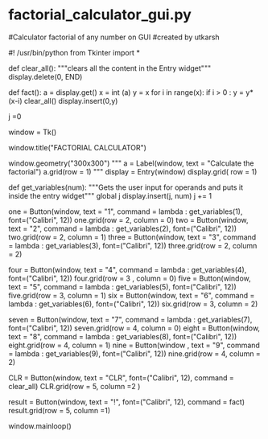 # factorial_calculator_gui.py
#Calculator factorial of any number on GUI 
#created by utkarsh


#! /usr/bin/python
from Tkinter import *

def clear_all():
    """clears all the content in the Entry widget"""
    display.delete(0, END)

def fact():
	a = display.get()
	x = int (a)
	y = x
	for i in range(x):
		if i > 0 :
			y = y*(x-i)
	clear_all()
	display.insert(0,y)
	
j =0	

window = Tk()

window.title("FACTORIAL CALCULATOR")

window.geometry("300x300")
"""
a = Label(window, text = "Calculate the factorial")
a.grid(row = 1)
"""
display = Entry(window)
display.grid( row = 1)

def get_variables(num):
    """Gets the user input for operands and puts it inside the entry widget"""
    global j
    display.insert(j, num)
    j += 1
	



one = Button(window, text = "1", command = lambda : get_variables(1), font=("Calibri", 12))
one.grid(row = 2, column = 0)
two = Button(window, text = "2", command = lambda : get_variables(2), font=("Calibri", 12))
two.grid(row = 2, column = 1)
three = Button(window, text = "3", command = lambda : get_variables(3), font=("Calibri", 12))
three.grid(row = 2, column = 2)

four = Button(window, text = "4", command = lambda : get_variables(4), font=("Calibri", 12))
four.grid(row = 3 , column = 0)
five = Button(window, text = "5", command = lambda : get_variables(5), font=("Calibri", 12))
five.grid(row = 3, column = 1)
six = Button(window, text = "6", command = lambda : get_variables(6), font=("Calibri", 12))
six.grid(row = 3, column = 2)

seven = Button(window, text = "7", command = lambda : get_variables(7), font=("Calibri", 12))
seven.grid(row = 4, column = 0)
eight = Button(window, text = "8", command = lambda : get_variables(8), font=("Calibri", 12))
eight.grid(row = 4, column = 1)
nine = Button(window , text = "9", command = lambda : get_variables(9), font=("Calibri", 12))
nine.grid(row = 4, column = 2)


CLR = Button(window, text = "CLR", font=("Calibri", 12), command = clear_all)
CLR.grid(row = 5, column =2 )


result = Button(window, text = "!", font=("Calibri", 12), command = fact)
result.grid(row = 5, column =1)


window.mainloop()

